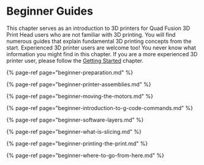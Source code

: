 # Beginner Guides

This chapter serves as an introduction to 3D printers for Quad Fusion 3D Print Head users who are not familiar with 3D printing. You will find numerous guides that explain fundamental 3D printing concepts from the start. Experienced 3D printer users are welcome too! You never know what information you might find in this chapter. If you are a more experienced 3D printer user, please follow the [Getting Started](../getting-started/) chapter.

{% page-ref page="beginner-preparation.md" %}

{% page-ref page="beginner-printer-assemblies.md" %}

{% page-ref page="beginner-moving-the-motors.md" %}

{% page-ref page="beginner-introduction-to-g-code-commands.md" %}

{% page-ref page="beginner-software-layers.md" %}

{% page-ref page="beginner-what-is-slicing.md" %}

{% page-ref page="beginner-printing-the-print.md" %}

{% page-ref page="beginner-where-to-go-from-here.md" %}


